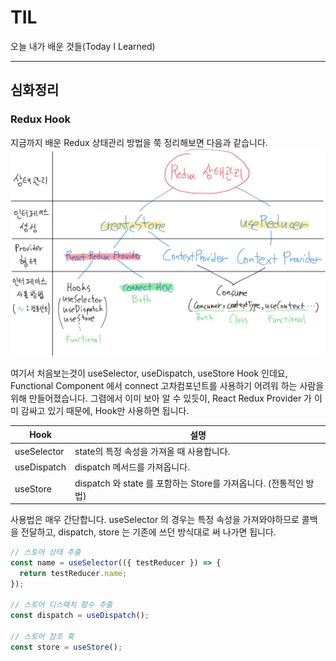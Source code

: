 # TIL
오늘 내가 배운 것들(Today I Learned)   


---------------------------------------

## 심화정리

### Redux Hook
지금까지 배운 Redux 상태관리 방법을 쭉 정리해보면 다음과 같습니다.
![Redux State Management Diagram](https://github.com/LimEunSeop/TIL-React-Framework/blob/master/assets/A-1.JPG?raw=true)

여기서 처음보는것이 useSelector, useDispatch, useStore Hook 인데요, Functional Component 에서 connect 고차컴포넌트를 사용하기 어려워 하는 사람을 위해 만들어졌습니다. 그렴에서 이미 보아 알 수 있듯이, React Redux Provider 가 이미 감싸고 있기 때문에, Hook만 사용하면 됩니다.

| Hook | 설명 |
|--|--|
| useSelector | state의 특정 속성을 가져올 때 사용합니다. |
| useDispatch | dispatch 메서드를 가져옵니다. |
| useStore | dispatch 와 state 를 포함하는 Store를 가져옵니다. (전통적인 방법) |

사용법은 매우 간단합니다. useSelector 의 경우는 특정 속성을 가져와야하므로 콜백을 전달하고, dispatch, store 는 기존에 쓰던 방식대로 써 나가면 됩니다.
```javascript
// 스토어 상태 추출
const name = useSelector(({ testReducer }) => {
  return testReducer.name;
});

// 스토어 디스패치 함수 추출
const dispatch = useDispatch();

// 스토어 참조 훅
const store = useStore();

```